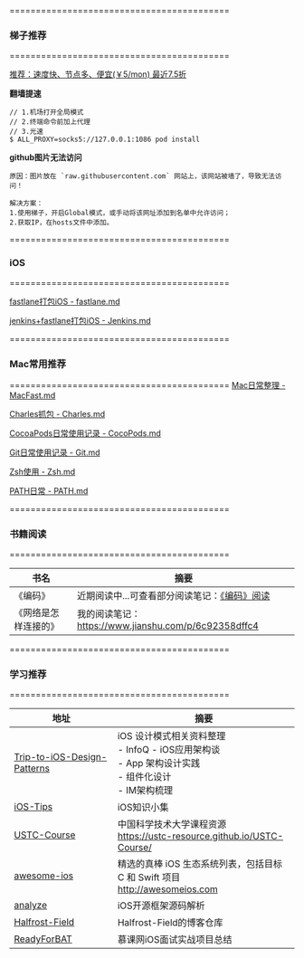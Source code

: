 ==========================================
### 梯子推荐
==========================================

[推荐：速度快、节点多、便宜(￥5/mon) 最近7.5折](https://gfw.center/auth/register?code=nGSC)

**翻墙提速**

```shell
// 1.机场打开全局模式
// 2.终端命令前加上代理
// 3.光速
$ ALL_PROXY=socks5://127.0.0.1:1086 pod install
```
**github图片无法访问**
```
原因：图片放在 `raw.githubusercontent.com` 网站上，该网站被墙了，导致无法访问！

解决方案：
1.使用梯子，开启Global模式，或手动将该网址添加到名单中允许访问；
2.获取IP，在hosts文件中添加。
```
==========================================
### iOS
==========================================

[fastlane打包iOS - fastlane.md](https://github.com/lionsom/XiOS/blob/master/iOS/CI:CD/fastlane.md)

[jenkins+fastlane打包iOS - Jenkins.md](https://github.com/lionsom/XiOS/blob/master/iOS/CI:CD/Jenkins.md)


==========================================
### Mac常用推荐
==========================================
[Mac日常整理 - MacFast.md](https://github.com/lionsom/XiOS/blob/master/Tools/MacFast.md)

[Charles抓包 - Charles.md](https://github.com/lionsom/XiOS/blob/master/Tools/Charles.md)

[CocoaPods日常使用记录 - CocoPods.md](https://github.com/lionsom/XiOS/blob/master/Tools/CocoaPods.md)

[Git日常使用记录 - Git.md](https://github.com/lionsom/XiOS/blob/master/Tools/Git.md)

[Zsh使用 - Zsh.md](https://github.com/lionsom/XiOS/blob/master/Tools/Zsh.md)

[PATH日常 - PATH.md](https://github.com/lionsom/XiOS/blob/master/Tools/PATH.md)


==========================================
### 书籍阅读
==========================================

| 书名                 | 摘要                                                         |
| -------------------- | ------------------------------------------------------------ |
| 《编码》             | 近期阅读中...可查看部分阅读笔记：[《编码》阅读](https://github.com/lionsom/iOS-/blob/master/Reading/《编码》阅读.md) |
| 《网络是怎样连接的》 | 我的阅读笔记：https://www.jianshu.com/p/6c92358dffc4         |


==========================================
### 学习推荐
==========================================

| 地址                                                         | 摘要                                                         |
| ------------------------------------------------------------ | ------------------------------------------------------------ |
| [Trip-to-iOS-Design-Patterns](https://github.com/skyming/Trip-to-iOS-Design-Patterns) | iOS 设计模式相关资料整理<br>- InfoQ - iOS应用架构谈 <br>- App 架构设计实践<br/>- 组件化设计<br/>- IM架构梳理 |
| [iOS-Tips](https://github.com/awesome-tips/iOS-Tips)         | iOS知识小集                                                  |
| [USTC-Course](https://github.com/USTC-Resource/USTC-Course)  | 中国科学技术大学课程资源<br>https://ustc-resource.github.io/USTC-Course/ |
| [awesome-ios](https://github.com/vsouza/awesome-ios#how-to-use) | 精选的真棒 iOS 生态系统列表，包括目标 C 和 Swift 项目<br>http://awesomeios.com |
| [analyze](https://github.com/draveness/analyze)              | iOS开源框架源码解析                                          |
| [Halfrost-Field](https://github.com/halfrost/Halfrost-Field) | Halfrost-Field的博客仓库                                     |
| [ReadyForBAT](https://github.com/MisterBooo/ReadyForBAT)     | 慕课网iOS面试实战项目总结                                    |

